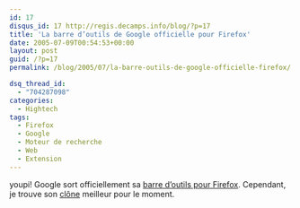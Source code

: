 ```yaml
---
id: 17
disqus_id: 17 http://regis.decamps.info/blog/?p=17
title: 'La barre d’outils de Google officielle pour Firefox'
date: 2005-07-09T00:54:53+00:00
layout: post
guid: /?p=17
permalink: /blog/2005/07/la-barre-outils-de-google-officielle-firefox/

dsq_thread_id:
  - "704287098"
categories:
  - Hightech
tags:
  - Firefox
  - Google
  - Moteur de recherche
  - Web
  - Extension
---
```

youpi! Google sort officiellement sa [barre d’outils pour Firefox](http://toolbar.google.com/firefox/index.html). Cependant, je trouve son [clône](http://googlebar.mozdev.org/) meilleur pour le moment.
